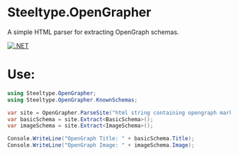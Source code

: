 # Steeltype.OpenGrapher
A simple HTML parser for extracting OpenGraph schemas.

[![.NET](https://github.com/tfujii/Steeltype.OpenGrapher/actions/workflows/dotnet.yml/badge.svg)](https://github.com/tfujii/Steeltype.OpenGrapher/actions/workflows/dotnet.yml)

# Use:
```C#
using Steeltype.OpenGrapher;
using Steeltype.OpenGrapher.KnownSchemas;

var site = OpenGrapher.ParseSite("html string containing opengraph markup");
var basicSchema = site.Extract<BasicSchema>();
var imageSchema = site.Extract<ImageSchema>();

Console.WriteLine("OpenGraph Title: " + basicSchema.Title);
Console.WriteLine("OpenGraph Image: " + imageSchema.Image);
```
